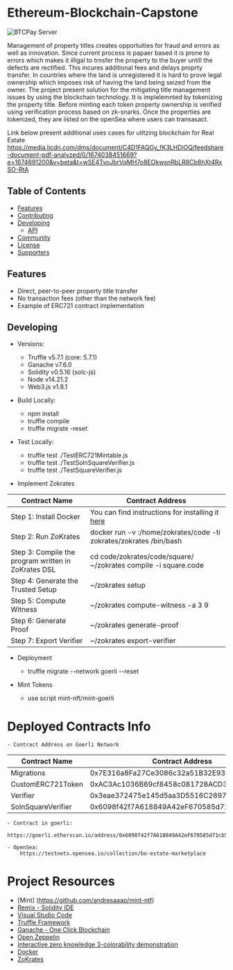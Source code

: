 # Ethereum-Blockchain-Capstone
 ![BTCPay Server](images/townhouses.jpeg)

 Management of property titles creates opportuities for fraud and errors as well as innovation. Since current process is papaer based it is prone to errors which makes it illigal to trnsfer the property to the buyer untill the defects are rectified. This incures additional fees and delays proprty transfer. 
 In countries where the land is unregistered it is hard to prove legal ownership which imposes risk of having the land being seized from the owner.
 The project present solution for the mitigating title management issues by using the blockchain technology. It is implelemnted by tokenizing the property title. Before minting each token property ownership is verified using verification process based on zk-snarks. Once the properties are tokenized, they are listed on the openSea where users can transasact. 


 Link below present additional uses cases for utitzing blockchain for Real Estate
 https://media.licdn.com/dms/document/C4D1FAQGy_fK3LHDiOQ/feedshare-document-pdf-analyzed/0/1674038451669?e=1674691200&v=beta&t=wSE4TvoJbrVqMH7o8EOkwsnRbLR8Cb8hXt4RxSO-RtA
 ## Table of Contents

* [Features](#-features)
* [Contributing](#-contributing)
* [Developing](#-developing)
  * [API](#-api)
* [Community](#-community)
* [License](#-license)
* [Supporters](#-supporters)


## Features

* Direct, peer-to-peer property title transfer
* No transaction fees (other than the network fee)
* Example of ERC721 contract implementation


## Developing
* Versions: 
    - Truffle v5.7.1 (core: 5.7.1)
    - Ganache v7.6.0
    - Solidity v0.5.16 (solc-js)
    - Node v14.21.2
    - Web3.js v1.8.1

* Build Locally:
    - npm install
    - truffle compile
    - truffle migrate -reset

* Test Locally:
    - truffle test ./TestERC721Mintable.js
    - truffle test ./TestSolnSquareVerifier.js
    - truffle test ./TestSquareVerifier.js

* Implement Zokrates

| Contract Name | Contract Address |
| ------------- | ------------- |
| Step 1: Install Docker | You can find instructions for installing it [here](https://docs.docker.com/install/)|
| Step 2: Run ZoKrates | docker run -v <Your path to zokrates>:/home/zokrates/code -ti zokrates/zokrates /bin/bash| 
| Step 3: Compile the program written in ZoKrates DSL | cd code/zokrates/code/square/ </br> ~/zokrates compile -i square.code |
| Step 4: Generate the Trusted Setup | ~/zokrates setup |
| Step 5: Compute Witness | ~/zokrates compute-witness -a 3 9 |
| Step 6: Generate Proof | ~/zokrates generate-proof |
| Step 7: Export Verifier | ~/zokrates export-verifier|

* Deployment
    - truffle migrate --network goerli --reset

* Mint Tokens
    - use script mint-nft/mint-goerli

# Deployed Contracts Info
    - Contract Address on Goerli Network

| Contract Name | Contract Address |
| ------------- | ------------- |
| Migrations | 0x7E316a8Fa27Ce3086c32a51B32E935E8b1713cEF |
| CustomERC721Token | 0xAC3Ac1036B69cf8458c081728ACD32601f1EDed8 |
| Verifier | 0x3eae372475e145d5aa3D5516C2897230Df45638a |
| SolnSquareVerifier | 0x6098f42f7A618849A42eF670585d71cb5D298b7e |

   
    - Contract in goerli: 
        https://goerli.etherscan.io/address/0x6098f42f7A618849A42eF670585d71cb5D298b7e

    - OpenSea: 
        https://testnets.opensea.io/collection/bo-estate-marketplace



# Project Resources
* [Mint] (https://github.com/andresaaap/mint-ntf)
* [Remix - Solidity IDE](https://remix.ethereum.org/)
* [Visual Studio Code](https://code.visualstudio.com/)
* [Truffle Framework](https://truffleframework.com/)
* [Ganache - One Click Blockchain](https://truffleframework.com/ganache)
* [Open Zeppelin ](https://openzeppelin.org/)
* [Interactive zero knowledge 3-colorability demonstration](http://web.mit.edu/~ezyang/Public/graph/svg.html)
* [Docker](https://docs.docker.com/install/)
* [ZoKrates](https://github.com/Zokrates/ZoKrates)

